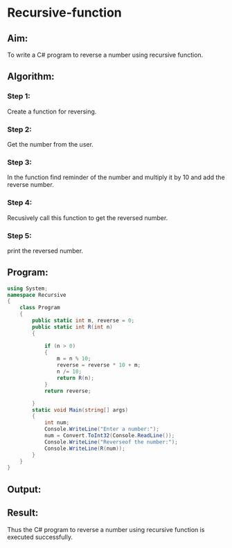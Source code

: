 # Recursive-function

## Aim: 
To write a C# program to reverse a number using recursive function.

## Algorithm:
### Step 1:
Create a function for reversing.

### Step 2:
Get the number from the user.

### Step 3:
In the function find reminder of the number and multiply it by 10 and add the reverse number.

### Step 4:
Recusively call this function to get the reversed number.

### Step 5:
print the reversed number.

## Program:
```c#
using System;
namespace Recursive
{
    class Program
    {
        public static int m, reverse = 0;
        public static int R(int n)
        {

            if (n > 0)
            {
                m = n % 10;
                reverse = reverse * 10 + m;
                n /= 10;
                return R(n);
            }
            return reverse;

        }
        static void Main(string[] args)
        {
            int num;
            Console.WriteLine("Enter a number:");
            num = Convert.ToInt32(Console.ReadLine());
            Console.WriteLine("Reverseof the number:");
            Console.WriteLine(R(num));
        }
    }
}
```

## Output:

## Result:
Thus the C# program to reverse a number using recursive function is executed successfully.

